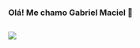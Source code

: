 ### Olá! Me chamo Gabriel Maciel 👋
  
  ##
 
<div> 
  
  <a href="https://www.linkedin.com/in/gabrieldsmaciel" target="_blank"><img src="https://img.shields.io/badge/-LinkedIn-%230077B5?style=for-the-badge&logo=linkedin&logoColor=white" target="_blank"></a> 
  
</div>
